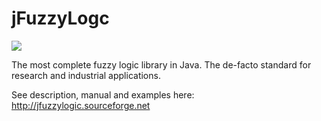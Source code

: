 jFuzzyLogc
===========

[![](https://jitpack.io/v/jovanibrasil/jFuzzyLogic.svg)](https://jitpack.io/#jovanibrasil/jFuzzyLogic)

The most complete fuzzy logic library in Java. The de-facto standard for research and industrial applications.

See description, manual and examples here: http://jfuzzylogic.sourceforge.net

